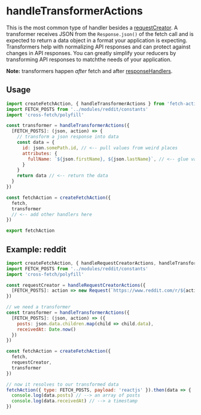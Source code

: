 # handleTransformerActions
This is the most common type of handler besides a [requestCreator](./handleRequestCreatorActions.md). A transformer receives JSON from the `Response.json()` of the fetch call and is expected to return a data object in a format your application is expecting. Transformers help with normalizing API responses and can protect against changes in API responses. You can greatly simplify your reducers by transforming API responses to matchthe needs of your application.

**Note:** transformers happen *after* fetch and after [responseHandlers](./handleResponseActions.md).

## Usage
```js
import createFetchAction, { handleTransformerActions } from 'fetch-actions'
import FETCH_POSTS from '../modules/reddit/constants'
import 'cross-fetch/polyfill'

const transformer = handleTransformerActions({
  [FETCH_POSTS]: (json, action) => {
    // transform a json response into data
    const data = {
      id: json.somePath.id, // <-- pull values from weird places
      attributes: {
        fullName: `${json.firstName}, ${json.lastName}`, // <-- glue values together
      }
    }
    return data // <-- return the data
  }
})

const fetchAction = createFetchAction({
  fetch,
  transformer
  // <-- add other handlers here
})

export fetchAction
```

## Example: reddit

```js
import createFetchAction, { handleRequestCreatorActions, handleTransformerActions } from 'fetch-actions'
import FETCH_POSTS from '../modules/reddit/constants'
import 'cross-fetch/polyfill'

const requestCreator = handleRequestCreatorActions({
  [FETCH_POSTS]: action => new Request(`https://www.reddit.com/r/${action.payload}.json`)
})

// we need a transformer
const transformer = handleTransformerActions({
  [FETCH_POSTS]: (json, action) => ({
    posts: json.data.children.map(child => child.data),
    receivedAt: Date.now()
  })
})

const fetchAction = createFetchAction({
  fetch,
  requestCreator,
  transformer
})

// now it resolves to our transformed data
fetchAction({ type: FETCH_POSTS, payload: 'reactjs' }).then(data => {
  console.log(data.posts) // --> an array of posts
  console.log(data.receivedAt) // --> a timestamp
})
```

